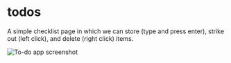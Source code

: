 # todos

A simple checklist page in which we can store (type and press enter), strike out (left click), and delete (right click) items.



![To-do app screenshot](/home/eshabaweja/Desktop/github/javascript-mini-projects/ToDoList/eshabaweja/assets/todo.png)

